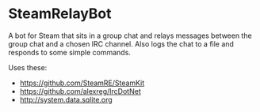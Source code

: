 # SteamRelayBot

A bot for Steam that sits in a group chat and relays messages between the group chat and a chosen IRC channel. Also logs the chat to a file and responds to some simple commands.

Uses these:
* https://github.com/SteamRE/SteamKit
* https://github.com/alexreg/IrcDotNet
* http://system.data.sqlite.org
